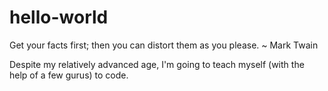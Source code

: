 # hello-world
Get your facts first; then you can distort them as you please. ~ Mark Twain

Despite my relatively advanced age, I'm going to teach myself (with the help of a few gurus) to code.
